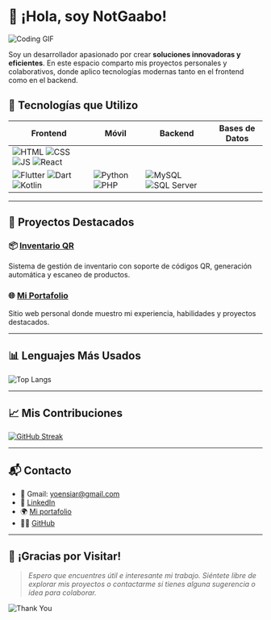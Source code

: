 # 👋 ¡Hola, soy NotGaabo!

![Coding GIF](https://media.giphy.com/media/qgQUggAC3Pfv687qPC/giphy.gif)

Soy un desarrollador apasionado por crear **soluciones innovadoras y eficientes**. En este espacio comparto mis proyectos personales y colaborativos, donde aplico tecnologías modernas tanto en el frontend como en el backend.

## 🚀 Tecnologías que Utilizo

| Frontend | Móvil | Backend | Bases de Datos |
|----------|-------|---------|----------------|
| ![HTML](https://img.shields.io/badge/HTML5-E34F26?logo=html5&logoColor=white) ![CSS](https://img.shields.io/badge/CSS3-1572B6?logo=css3&logoColor=white) ![JS](https://img.shields.io/badge/JavaScript-F7DF1E?logo=javascript&logoColor=black) ![React](https://img.shields.io/badge/React-20232A?logo=react&logoColor=61DAFB) |
![Flutter](https://img.shields.io/badge/Flutter-02569B?logo=flutter&logoColor=white) ![Dart](https://img.shields.io/badge/Dart-0175C2?logo=dart&logoColor=white) ![Kotlin](https://img.shields.io/badge/Kotlin-7F52FF?logo=kotlin&logoColor=white) | ![Python](https://img.shields.io/badge/Python-3776AB?logo=python&logoColor=white) ![PHP](https://img.shields.io/badge/PHP-777BB4?logo=php&logoColor=white) | ![MySQL](https://img.shields.io/badge/MySQL-4479A1?logo=mysql&logoColor=white) ![SQL Server](https://img.shields.io/badge/SQL%20Server-CC2927?logo=microsoft-sql-server&logoColor=white) |

---

## 🌟 Proyectos Destacados

### 📦 [Inventario QR](https://github.com/notgaabo/Proyecto-Inventario-con-QR-code)
Sistema de gestión de inventario con soporte de códigos QR, generación automática y escaneo de productos.

### 🌐 [Mi Portafolio](https://github.com/notgaabo/Mi-portafolio)
Sitio web personal donde muestro mi experiencia, habilidades y proyectos destacados.

---

## 📊 Lenguajes Más Usados

![Top Langs](https://github-readme-stats.vercel.app/api/top-langs/?username=notgaabo&hide_progress=true)

---

## 📈 Mis Contribuciones

[![GitHub Streak](https://github-readme-streak-stats.herokuapp.com?user=notgaabo&theme=dark&hide_border=true&date_format=j%2Fn%5B%2FY%5D&exclude_days=Sun%2CSat)](https://git.io/streak-stats)

---

## 📬 Contacto

- 💌 Gmail: yoensiar@gmail.com  
- 💼 [LinkedIn](https://www.linkedin.com/in/yoensi-arias-248b32299/)  
- 🌍 [Mi portafolio](https://mi-portafolio-navy.vercel.app/)  
- 🧑‍💻 [GitHub](https://github.com/notgaabo)

---

## 🙌 ¡Gracias por Visitar!

> *Espero que encuentres útil e interesante mi trabajo. Siéntete libre de explorar mis proyectos o contactarme si tienes alguna sugerencia o idea para colaborar.*

![Thank You](https://media.giphy.com/media/3oriO0OEd9QIDdllqo/giphy.gif)
